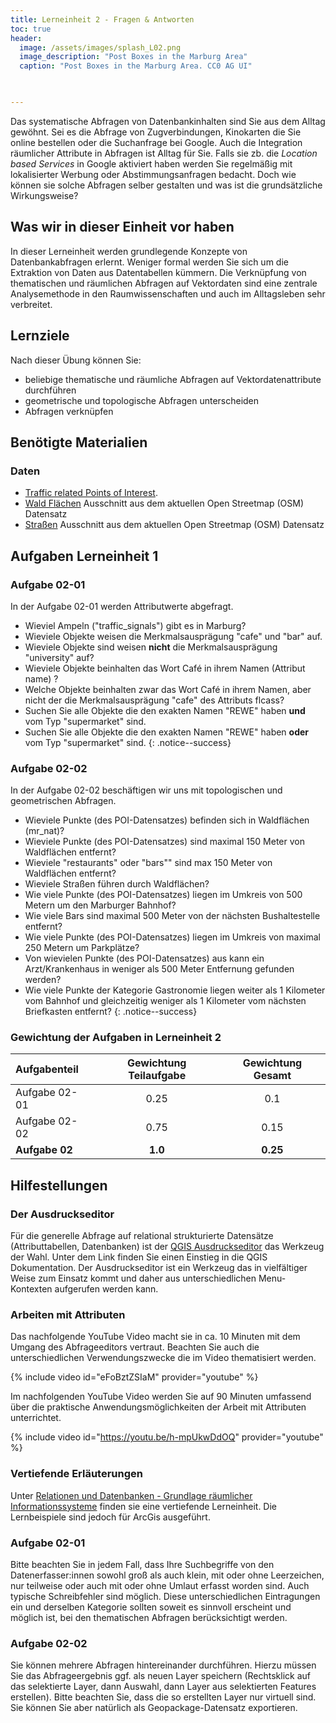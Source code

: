 ```yaml
---
title: Lerneinheit 2 - Fragen & Antworten
toc: true
header:
  image: /assets/images/splash_L02.png
  image_description: "Post Boxes in the Marburg Area"
  caption: "Post Boxes in the Marburg Area. CC0 AG UI"
  


---
```



Das systematische Abfragen von Datenbankinhalten sind Sie aus dem Alltag gewöhnt. Sei es die Abfrage von Zugverbindungen, Kinokarten die Sie online bestellen  oder die Suchanfrage bei Google. <!--more-->
Auch die Integration räumlicher Attribute in Abfragen ist Alltag für Sie. Falls sie zb. die *Location based Services* in Google aktiviert haben werden Sie regelmäßig mit lokalisierter Werbung oder Abstimmungsanfragen bedacht. Doch wie können sie solche Abfragen selber gestalten und was ist die grundsätzliche Wirkungsweise?

## Was wir in dieser Einheit vor haben
In dieser Lerneinheit werden grundlegende Konzepte von Datenbankabfragen erlernt. Weniger formal werden Sie sich um die Extraktion von Daten aus Datentabellen kümmern. Die Verknüpfung von thematischen und räumlichen Abfragen auf Vektordaten sind eine zentrale Analysemethode in den Raumwissenschaften und auch im Alltagsleben sehr verbreitet. 

## Lernziele 

Nach dieser Übung können Sie:

  *  beliebige thematische und räumliche Abfragen auf Vektordatenattribute durchführen 
  *  geometrische und topologische Abfragen unterscheiden
  *  Abfragen verknüpfen


## Benötigte Materialien

### Daten
  * [Traffic related Points of Interest](https://raw.githubusercontent.com/gisma-courses/geoinfo-basis-qgis/master/docs/assets/data/gis_osm_traffic_1.gpkg). 
  * [Wald Flächen](https://raw.githubusercontent.com/gisma-courses/geoinfo-basis-qgis/master/docs/assets/data/mr_nat.zip) Ausschnitt aus dem aktuellen Open Streetmap (OSM) Datensatz
  * [Straßen](https://raw.githubusercontent.com/gisma-courses/geoinfo-basis-qgis/master/docs/assets/data/mr_roads.zip) Ausschnitt aus dem aktuellen  Open Streetmap (OSM) Datensatz


## Aufgaben Lerneinheit 1

### Aufgabe 02-01


In der Aufgabe 02-01 werden Attributwerte abgefragt.

* Wieviel Ampeln ("traffic_signals") gibt es in Marburg?
* Wieviele Objekte weisen die Merkmalsausprägung "cafe" und "bar" auf.
* Wieviele Objekte sind weisen **nicht** die Merkmalsausprägung "university" auf?
* Wieviele Objekte beinhalten das Wort Café in ihrem Namen (Attribut name) ? 
* Welche Objekte beinhalten zwar das Wort Café in ihrem Namen, aber nicht der die Merkmalsausprägung "cafe" des Attributs flcass?
* Suchen Sie alle Objekte die den exakten Namen "REWE" haben **und** vom Typ "supermarket" sind.
* Suchen Sie alle Objekte die den exakten Namen "REWE" haben **oder** vom Typ "supermarket" sind.
{: .notice--success}


### Aufgabe 02-02


In der Aufgabe 02-02 beschäftigen wir uns mit topologischen und geometrischen Abfragen.

  - Wieviele Punkte (des POI-Datensatzes) befinden sich in Waldflächen (mr_nat)?
  - Wieviele Punkte (des POI-Datensatzes) sind maximal 150 Meter von Waldflächen entfernt?
  - Wieviele "restaurants" oder "bars"" sind max 150 Meter von Waldflächen entfernt?
  - Wieviele Straßen führen durch Waldflächen?
  - Wie viele Punkte (des POI-Datensatzes) liegen im Umkreis von 500 Metern um den Marburger Bahnhof?
  - Wie viele Bars sind maximal 500 Meter von der nächsten Bushaltestelle entfernt?
  - Wie viele Punkte (des POI-Datensatzes) liegen im Umkreis von maximal 250 Metern um Parkplätze?
  - Von wievielen Punkte (des POI-Datensatzes) aus kann ein Arzt/Krankenhaus in weniger als 500 Meter Entfernung gefunden werden?
  - Wie viele Punkte der Kategorie Gastronomie liegen weiter als 1 Kilometer vom Bahnhof und gleichzeitig weniger als 1 Kilometer vom nächsten Briefkasten entfernt?
{: .notice--success}

### Gewichtung der Aufgaben in Lerneinheit 2

| Aufgabenteil | Gewichtung Teilaufgabe | Gewichtung  Gesamt| 
|:-------------|:----------------------:|:-----------------:|
|Aufgabe 02-01 | 0.25  | 0.1  | 
|Aufgabe 02-02 | 0.75  | 0.15  | 
|**Aufgabe 02**|**1.0**| **0.25**  | 


## Hilfestellungen 

### Der Ausdruckseditor
Für die generelle Abfrage auf relational strukturierte Datensätze (Attributtabellen, Datenbanken) ist der [QGIS Ausdruckseditor](https://docs.qgis.org/3.22/de/docs/user_manual/expressions/expression.html) das Werkzeug der Wahl. Unter dem Link finden Sie einen Einstieg in die QGIS Dokumentation. Der Ausdruckseditor ist ein Werkzeug das in vielfältiger Weise zum Einsatz kommt und daher aus unterschiedlichen Menu-Kontexten aufgerufen werden kann.

### Arbeiten mit Attributen

Das nachfolgende YouTube Video macht sie in ca. 10 Minuten mit dem Umgang des Abfrageeditors vertraut. Beachten Sie auch die unterschiedlichen Verwendungszwecke die im Video thematisiert werden.

{% include video id="eFoBztZSIaM" provider="youtube" %}

Im nachfolgenden YouTube Video werden Sie auf 90 Minuten umfassend über die praktische Anwendungsmöglichkeiten der Arbeit mit Attributen unterrichtet.

{% include video id="https://youtu.be/h-mpUkwDdOQ" provider="youtube" %}

### Vertiefende Erläuterungen

Unter [Relationen und Datenbanken - Grundlage räumlicher Informationssysteme](https://minibsc.gis-ma.org/GISBScL2/de/html/index.html) finden sie eine vertiefende Lerneinheit. Die Lernbeispiele sind jedoch für ArcGis ausgeführt.  




### Aufgabe 02-01

Bitte beachten Sie in jedem Fall, dass Ihre Suchbegriffe von den Datenerfasser:innen sowohl groß als auch klein, mit oder ohne Leerzeichen, nur teilweise oder auch mit oder ohne Umlaut erfasst worden sind. Auch typische Schreibfehler sind möglich.  Diese unterschiedlichen Eintragungen ein und derselben Kategorie sollten soweit es sinnvoll erscheint und möglich ist, bei den thematischen Abfragen berücksichtigt werden. 


### Aufgabe 02-02

 Sie können mehrere Abfragen hintereinander durchführen. Hierzu müssen Sie das Abfrageergebnis ggf. als neuen Layer speichern (Rechtsklick auf das selektierte Layer, dann Auswahl, dann Layer aus selektierten Features erstellen). Bitte beachten Sie, dass die so erstellten Layer nur virtuell sind. Sie können Sie aber natürlich als Geopackage-Datensatz exportieren.


